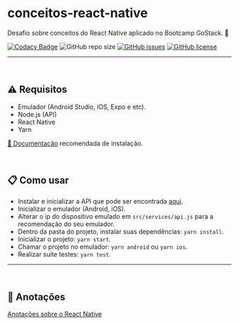 # conceitos-react-native
Desafio sobre conceitos do React Native aplicado no Bootcamp GoStack. 🚀


[![Codacy Badge](https://app.codacy.com/project/badge/Grade/a2f7c973d1a545509b5a83bfbf34df73)](https://www.codacy.com/manual/gleyconxavier/conceitos-react-native?utm_source=github.com&amp;utm_medium=referral&amp;utm_content=gleyconxavier/conceitos-react-native&amp;utm_campaign=Badge_Grade) 
![GitHub repo size](https://img.shields.io/github/repo-size/gleyconxavier/conceitos-react-native)
[![GitHub issues](https://img.shields.io/github/issues/gleyconxavier/conceitos-react-native)](https://github.com/gleyconxavier/conceitos-react-native/issues)
[![GitHub license](https://img.shields.io/github/license/gleyconxavier/conceitos-react-native)](https://github.com/gleyconxavier/conceitos-react-native/blob/master/LICENSE.md)

<hr />
<br />

## ⚠️ Requisitos

- Emulador (Android Studio, iOS, Expo e etc).
- Node.js (API)
- React Native
- Yarn

 [📄 Documentação](https://react-native.rocketseat.dev/) recomendada de instalação.
 
<br />

## 📋 Como usar

- Instalar e inicializar a API que pode ser encontrada [aqui](https://github.com/gleyconxavier/conceitos-nodejs).
- Inicializar o emulador (Android, iOS).
- Alterar o ip do dispositivo emulado em ```src/services/api.js``` para a recomendação do seu emulador.
- Dentro da pasta do projeto, instalar suas dependências: ```yarn install```.
- Inicializar o projeto: ```yarn start```.
- Chamar o projeto no emulador: ```yarn android``` ou ```yarn ios```.
- Realizar suíte testes: ```yarn test```.

<hr />
<br />

## 📝 Anotações

[Anotações sobre o React Native](https://www.notion.so/React-Native-89f46ae368af49a295a37dfc646e6c5a)

